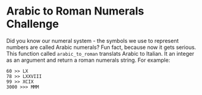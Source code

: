 Arabic to Roman Numerals Challenge
==================================

Did you know our numeral system - the symbols we use to represent numbers are called Arabic numerals? Fun fact, because now it gets serious. This function called `arabic_to_roman` translats Arabic to Italian. It an integer as an argument and return a roman numerals string. For example:
```
60 >> LX  
78 >> LXXVIII  
99 >> XCIX  
3000 >>> MMM  
```
